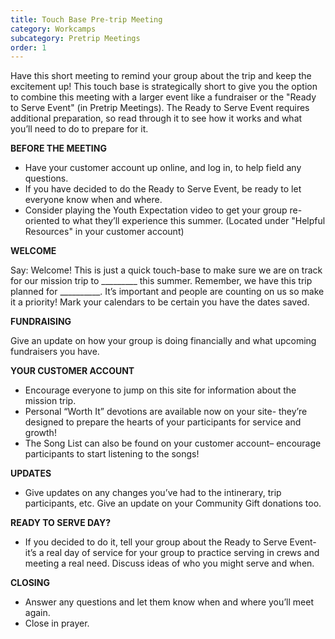 ```yaml
---
title: Touch Base Pre-trip Meeting
category: Workcamps
subcategory: Pretrip Meetings
order: 1
---
```


Have this short meeting to remind your group about the trip and keep the excitement up\! This touch base is strategically short to give you the option to combine this meeting with a larger event like a fundraiser or the "Ready to Serve Event" (in Pretrip Meetings). The Ready to Serve Event requires additional preparation, so read through it to see how it works and what you’ll need to do to prepare for it.

**BEFORE THE MEETING**

* Have your customer account up online, and log in, to help field any questions.
* If you have decided to do the Ready to Serve Event, be ready to let everyone know when and where.
* Consider playing the Youth Expectation video to get your group re-oriented to what they’ll experience this summer. (Located under "Helpful Resources" in your customer account)

**WELCOME**

Say: Welcome\! This is just a quick touch-base to make sure we are on track for our mission trip to \_\_\_\_\_\_\_\_\_ this summer. Remember, we have this trip planned for \_\_\_\_\_\_\_\_\_\_. It’s important and people are counting on us so make it a priority\! Mark your calendars to be certain you have the dates saved.

**FUNDRAISING**

Give an update on how your group is doing financially and what upcoming fundraisers you have.

**YOUR CUSTOMER ACCOUNT**

* Encourage everyone to jump on this site for information about the mission trip.
* Personal “Worth It” devotions are available now on your site- they’re designed to prepare the hearts of your participants for service and growth\!
* The Song List can also be found on your customer account– encourage participants to start listening to the songs\!

**UPDATES**

* Give updates on any changes you’ve had to the intinerary, trip participants, etc. Give an update on your Community Gift donations too.

**READY TO SERVE DAY?**

* If you decided to do it, tell your group about the Ready to Serve Event- it’s a real day of service for your group to practice serving in crews and meeting a real need. Discuss ideas of who you might serve and when.

**CLOSING**

* Answer any questions and let them know when and where you’ll meet again.
* Close in prayer.

